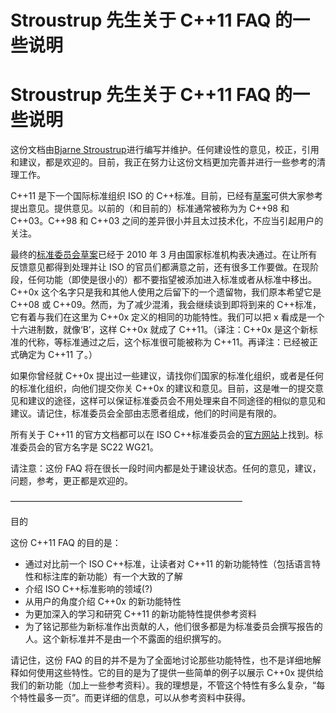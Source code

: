 # Stroustrup 先生关于 C++11 FAQ 的一些说明

# Stroustrup 先生关于 C++11 FAQ 的一些说明

这份文档由[Bjarne Stroustrup](http://www.research.att.com/~bs)进行编写并维护。任何建设性的意见，校正，引用和建议，都是欢迎的。目前，我正在努力让这份文档更加完善并进行一些参考的清理工作。

C++11 是下一个国际标准组织 ISO 的 C++标准。目前，已经有[草案](http://www2.research.att.com/~bs/SC22-N-4411.pdf)可供大家参考提出意见。提供意见。以前的（和目前的）标准通常被称为为 C++98 和 C++03。C++98 和 C++03 之间的差异很小并且太过技术化，不应当引起用户的关注。

最终的[标准委员会草案](http://www.open-std.org/jtc1/sc22/wg21/docs/papers/2010/n3092.pdf)已经于 2010 年 3 月由国家标准机构表决通过。在让所有反馈意见都得到处理并让 ISO 的官员们都满意之前，还有很多工作要做。在现阶段，任何功能（即使是很小的）都不要指望被添加进入标准或者从标准中移出。C++0x 这个名字只是我和其他人使用之后留下的一个遗留物，我们原本希望它是 C++08 或 C++09。然而，为了减少混淆，我会继续谈到即将到来的 C++标准，它有着与我们在这里为 C++0x 定义的相同的功能特性。我们可以把 x 看成是一个十六进制数，就像‘B’，这样 C++0x 就成了 C++11。（译注：C++0x 是这个新标准的代称，等标准通过之后，这个标准很可能被称为 C++11。再译注：已经被正式确定为 C++11 了。）

如果你曾经就 C++0x 提出过一些建议，请找你们国家的标准化组织，或者是任何的标准化组织，向他们提交你关 C++0x 的建议和意见。目前，这是唯一的提交意见和建议的途径，这样可以保证标准委员会不用处理来自不同途径的相似的意见和建议。请记住，标准委员会全部由志愿者组成，他们的时间是有限的。

所有关于 C++11 的官方文档都可以在 ISO C++标准委员会的[官方网站](http://www.open-std.org/jtc1/sc22/wg21/docs/papers/)上找到。标准委员会的官方名字是 SC22 WG21。

请注意：这份 FAQ 将在很长一段时间内都是处于建设状态。任何的意见，建议，问题，参考，更正都是欢迎的。

——————————————————————————–

目的

这份 C++11 FAQ 的目的是：

*   通过对比前一个 ISO C++标准，让读者对 C++11 的新功能特性（包括语言特性和标注库的新功能）有一个大致的了解
*   介绍 ISO C++标准影响的领域(?)
*   从用户的角度介绍 C++0x 的新功能特性
*   为更加深入的学习和研究 C++11 的新功能特性提供参考资料
*   为了铭记那些为新标准作出贡献的人，他们很多都是为标准委员会撰写报告的人。这个新标准并不是由一个不露面的组织撰写的。

请记住，这份 FAQ 的目的并不是为了全面地讨论那些功能特性，也不是详细地解释如何使用这些特性。它的目的是为了提供一些简单的例子以展示 C++0x 提供给我们的新功能（加上一些参考资料）。我的理想是，不管这个特性有多么复杂，“每个特性最多一页”。而更详细的信息，可以从参考资料中获得。